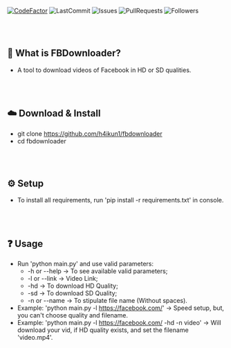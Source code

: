 

[![CodeFactor](https://www.codefactor.io/repository/github/h4ikun1/fbdownloader/badge)](https://www.codefactor.io/repository/github/h4ikun1/fbdownloader)
![LastCommit](https://img.shields.io/github/last-commit/h4ikun1/fbdownloader)
![Issues](https://img.shields.io/github/issues/h4ikun1/fbdownloader)
![PullRequests](https://img.shields.io/github/issues-pr/h4ikun1/fbdownloader)
![Followers](https://img.shields.io/github/followers/h4ikun1?label=Follow)

<br><br>

## 🤔 What is FBDownloader?
  - A tool to download videos of Facebook in HD or SD qualities.

<br><br>

## ☁️ Download & Install
  - git clone https://github.com/h4ikun1/fbdownloader
  - cd fbdownloader
  
<br><br>

## ⚙️ Setup
  - To install all requirements, run 'pip install -r requirements.txt' in console.

<br><br>

## ❓ Usage
  - Run 'python main.py' and use valid parameters:
    - -h or --help -> To see available valid parameters;
    - -l or --link -> Video Link;
    - -hd -> To download HD Quality;
    - -sd -> To download SD Quality;
    - -n or --name -> To stipulate file name (Without spaces).
  - Example: 'python main.py -l https://facebook.com/' -> Speed setup, but, you can't choose quality and filename.
  - Example: 'python main.py -l https://facebook.com/ -hd -n video' -> Will download your vid, if HD quality exists, and set the filename 'video.mp4'.
